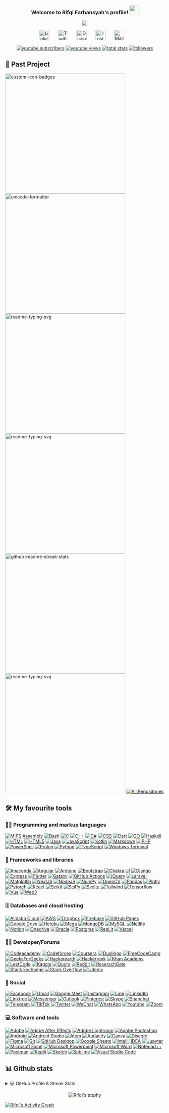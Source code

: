 <h3 align="center">
  Welcome to Rifqi Farhansyah's profile!
  <img src="https://media.giphy.com/media/hvRJCLFzcasrR4ia7z/giphy.gif" width="28">
</h3>

<!-- Typing SVG by DenverCoder1 - https://github.com/DenverCoder1/readme-typing-svg -->
<p align="center">
  <a href="https://github.com/DenverCoder1/readme-typing-svg"><img src="https://readme-typing-svg.demolab.com/?lines=Computer%20Science%20Student%20at%20ITB;Experienced%20in%20Research%20Project;3%2B%20years%20of%20coding%20experience;Lakon%20Menang%20Keri&font=Fira%20Code&center=true&width=440&height=45&color=#6BC71D&vCenter=true&size=22&pause=1000"></a>
</p>

<!-- Social icons section -->
<p align="center">
  <a href="https://www.linkedin.com/in/rifqifarhansyah/"><img width="32px" alt="Linkedin" title="Linkedin" src="https://www.iconsdb.com/icons/preview/color/6BC71D/linkedin-3-xxl.png"/></a>
  &#8287;&#8287;&#8287;&#8287;&#8287;
  <a href="https://twitter.com/rifqifarha_"><img width="32px" alt="Twitter" title="Twitter" src="https://www.iconsdb.com/icons/preview/color/6BC71D/twitter-xxl.png"/></a>
  &#8287;&#8287;&#8287;&#8287;&#8287;
  <a href="https://discordapp.com/users/13521166_Mohammad Rifqi#9063" alt="Discord"><img width="32px" alt="Discord" title="Discord" src="https://www.iconsdb.com/icons/preview/color/6BC71D/discord-2-xxl.png"/></a>
  &#8287;&#8287;&#8287;&#8287;&#8287;
  <a href="https://www.instagram.com/rifqi.farhansyah_/" alt="Instagram"><img width="32px" alt="Instagram" title="Instagram" src="https://www.iconsdb.com/icons/preview/color/6BC71D/instagram-xxl.png"/></a>
  &#8287;&#8287;&#8287;&#8287;&#8287;
  <a href="mailto:mrifki193@gmail.com" alt="Mail"><img width="32px" alt="Mail" title="Mail" src="https://www.iconsdb.com/icons/preview/color/6BC71D/mail-2-xxl.png"/></a>&#8287;&#8287;&#8287;&#8287;&#8287;
</p>

<!-- Social badges section -->
<!-- Badges with custom icons - https://github.com/DenverCoder1/custom-icon-badges -->
<!-- View counter - https://github.com/DenverCoder1/Simple-View-Counter -->
<p align="center">
  <a href="https://www.youtube.com/@rifqifarhansyah?sub_confirmation=1">
    <img alt="youtube subscribers" title="Subscribe to my YouTube channel" src="https://custom-icon-badges.demolab.com/youtube/channel/subscribers/UC0fcAqjfGTVZglbKr8Ae09A?color=%23E05D44&label=SUBSCRIBE&logo=video&logoColor=white&style=for-the-badge&labelColor=CE4630"/></a>
  <a href="https://www.youtube.com/@rifqifarhansyah">
    <img alt="youtube views" title="YouTube views" src="https://custom-icon-badges.demolab.com/youtube/channel/views/UC0fcAqjfGTVZglbKr8Ae09A?color=%23E1AD0E&logo=video&logoColor=white&style=for-the-badge&labelColor=C79600"/></a> 
  <a href="https://github.com/rifqifarhansyah?tab=repositories&sort=stargazers">
    <img alt="total stars" title="Total stars on GitHub" src="https://custom-icon-badges.demolab.com/github/stars/rifqifarhansyah?color=55960c&style=for-the-badge&labelColor=488207&logo=star"/></a>
  <a href="https://github.com/rifqifarhansyah?tab=followers">
    <img alt="followers" title="Follow me on Github" src="https://custom-icon-badges.demolab.com/github/followers/rifqifarhansyah?color=236ad3&labelColor=1155ba&style=for-the-badge&logo=person-add&label=Follow&logoColor=white"/></a>
</p>

## 📁 Past Project
<!-- Repo info cards - https://github.com/anuraghazra/github-readme-stats -->
<!-- Small repo cards (fork) - https://github.com/DenverCoder1/github-readme-stats -->
<p align="left">
  <a href="https://github.com/rifqifarhansyah/EigenFace-Recognition"><img width="380" src="https://github-readme-stats-gamma-eosin.vercel.app/api/pin?username=rifqifarhansyah&repo=EigenFace-Recognition&theme=chartreuse-dark&hide_border=true&icon_color=F8D866&show_icons=false" alt="custom-icon-badges"></a>
  <a href="https://github.com/rifqifarhansyah/Batik-Pattern-Classification"><img width="380" src="https://github-readme-stats-gamma-eosin.vercel.app/api/pin/?username=rifqifarhansyah&repo=Batik-Pattern-Classification&theme=chartreuse-dark&hide_border=true&icon_color=F8D866&show_icons=false" alt="unicode-formatter"></a>
  <a href="https://github.com/rifqifarhansyah/24-Game-Solver"><img width="380" src="https://github-readme-stats-gamma-eosin.vercel.app/api/pin/?username=rifqifarhansyah&repo=24-Game-Solver&theme=chartreuse-dark&hide_border=true&icon_color=F8D866&show_icons=false" alt="readme-typing-svg"></a>
  <a href="https://github.com/rifqifarhansyah/MatrixCalculator"><img width="380" src="https://github-readme-stats-gamma-eosin.vercel.app/api/pin/?username=rifqifarhansyah&repo=MatrixCalculator&theme=chartreuse-dark&hide_border=true&icon_color=F8D866&show_icons=false" alt="readme-typing-svg"></a>
  <a href="https://github.com/rifqifarhansyah/IF2110-BNMO-The-Game"><img width="380" src="https://github-readme-stats-gamma-eosin.vercel.app/api/pin/?username=rifqifarhansyah&repo=IF2110-BNMO-The-Game&theme=chartreuse-dark&hide_border=true&icon_color=F8D866&show_icons=false" alt="github-readme-streak-stats"></a>
  <a href="https://github.com/rifqifarhansyah/MindMe-Psychological-App"><img width="380" src="https://github-readme-stats-gamma-eosin.vercel.app/api/pin/?username=rifqifarhansyah&repo=MindMe-Psychological-App&theme=chartreuse-dark&hide_border=true&icon_color=F8D866&show_icons=false" alt="readme-typing-svg"></a>
  <a href="https://github.com/rifqifarhansyah?tab=repositories&sort=stargazers"><img alt="All Repositories" title="All Repositories" src="https://custom-icon-badges.demolab.com/badge/-Click%20Here%20For%20All%20My%20Repos-6BC71D?style=for-the-badge&color=black&logoColor=white&logo=repo"/></a>
</p>


## 🛠️ My favourite tools

### 👨‍💻 Programming and markup languages
<!-- Some badges are from https://github.com/Ileriayo/markdown-badges -->
<p>
    <a href="https://github.com/search?q=user%3Arifqifarhansyah+language%3Aassembly"><img alt="MIPS Assembly" src="https://custom-icon-badges.demolab.com/badge/Assembly-525252.svg?logo=asm-hex&logoColor=white"></a>
    <a href="https://github.com/search?q=user%3Arifqifarhansyah+language%3Abash"><img alt="Bash" src="https://img.shields.io/badge/Bash-121011.svg?logo=gnu-bash&logoColor=white"></a>
    <a href="https://github.com/search?q=user%3Arifqifarhansyah+language%3Ac"><img alt="C" src="https://custom-icon-badges.demolab.com/badge/C-03599C.svg?logo=c-in-hexagon&logoColor=white"></a>
    <a href="https://github.com/search?q=user%3Arifqifarhansyah+language%3Acpp"><img alt="C++" src="https://custom-icon-badges.demolab.com/badge/C++-9C033A.svg?logo=cpp2&logoColor=white"></a>
    <a href="https://github.com/search?q=user%3Arifqifarhansyah+language%3Acsharp"><img alt="C#" src="https://custom-icon-badges.demolab.com/badge/C%23-68217A.svg?logo=cs2&logoColor=white"></a>
    <a href="https://github.com/search?q=user%3Arifqifarhansyah+language%3Acss"><img alt="CSS" src="https://img.shields.io/badge/CSS-1572B6.svg?logo=css3&logoColor=white"></a>
    <a href="https://github.com/search?q=user%3Arifqifarhansyah+language%3Adart"><img alt="Dart" src="https://img.shields.io/badge/dart-%230175C2.svg?&logo=dart&logoColor=white"></a>
    <a href="https://github.com/search?q=user%3Arifqifarhansyah+language%3Ago"><img alt="GO" src="https://img.shields.io/badge/go-%2300ADD8.svg?&logo=go&logoColor=white"></a>
    <a href="https://github.com/search?q=user%3Arifqifarhansyah+language%3Ahaskell"><img alt="Haskell" src="https://img.shields.io/badge/Haskell-5e5086?logo=haskell&logoColor=white"></a>
    <a href="https://github.com/search?q=user%3Arifqifarhansyah+language%3Ahtml"><img alt="HTML" src="https://img.shields.io/badge/HTML-E34F26.svg?logo=html5&logoColor=white"></a>
    <a href="https://github.com/search?q=user%3Arifqifarhansyah+language%3Ahtml5"><img alt="HTML5" src="https://img.shields.io/badge/html5-%23E34F26.svg?&logo=html5&logoColor=white"></a>
    <a href="https://github.com/search?q=user%3Arifqifarhansyah+language%3Ajava"><img alt="Java" src="https://custom-icon-badges.demolab.com/badge/Java-007396.svg?logo=java&logoColor=white"></a>
    <a href="https://github.com/search?q=user%3Arifqifarhansyah+language%3Ajavascript"><img alt="JavaScript" src="https://img.shields.io/badge/JavaScript-F7DF1E.svg?logo=javascript&logoColor=black"></a>
    <a href="https://github.com/search?q=user%3Arifqifarhansyah+language%3Akotlin"><img alt="Kotlin" src="https://img.shields.io/badge/kotlin-%237F52FF.svg?&logo=kotlin&logoColor=white"></a>
    <a href="https://github.com/search?q=user%3Arifqifarhansyah+language%3Amarkdown"><img alt="Markdown" src="https://img.shields.io/badge/Markdown-000000.svg?logo=markdown&logoColor=white"></a>
    <a href="https://github.com/search?q=user%3Arifqifarhansyah+language%3Aphp"><img alt="PHP" src="https://img.shields.io/badge/php-%23777BB4.svg?&logo=php&logoColor=white"></a>
    <a href="https://github.com/search?q=user%3Arifqifarhansyah+language%3Apowershell"><img alt="PowerShell" src="https://img.shields.io/badge/PowerShell-%235391FE.svg?&logo=powershell&logoColor=white"></a>
    <a href="https://github.com/search?q=user%3Arifqifarhansyah+language%3Aprolog"><img alt="Prolog" src="https://custom-icon-badges.demolab.com/badge/Prolog-E61B23.svg?logo=swi-prolog&logoColor=white"></a>
    <a href="https://github.com/search?q=user%3Arifqifarhansyah+language%3Apython"><img alt="Python" src="https://img.shields.io/badge/Python-14354C.svg?logo=python&logoColor=white"></a>
    <a href="https://github.com/search?q=user%3Arifqifarhansyah+language%3Atypecript"><img alt="TypeScript" src="https://img.shields.io/badge/typescript-%23007ACC.svg?&logo=typescript&logoColor=white"></a>
    <a href="https://github.com/search?q=user%3Arifqifarhansyah+language%3Awindowsterminal"><img alt="Windows Terminal" src="https://img.shields.io/badge/Windows%20Terminal-%234D4D4D.svg?&logo=windows-terminal&logoColor=white"></a>
</p>

### 🧰 Frameworks and libraries

<p>
    <a href="#"><img alt="Anaconda" src="https://img.shields.io/badge/Anaconda-%2344A833.svg?&logo=anaconda&logoColor=white"></a>
    <a href="#"><img alt="Angular" src="https://img.shields.io/badge/angular.js-%23E23237.svg?&logo=angularjs&logoColor=white"></a>
    <a href="#"><img alt="Arduino" src="https://img.shields.io/badge/-Arduino-00979D?logo=Arduino&logoColor=white"></a>
    <a href="#"><img alt="Bootstrap" src="https://img.shields.io/badge/Bootstrap-7952B3.svg?logo=bootstrap&logoColor=white"></a>
    <a href="#"><img alt="Chakra UI" src="https://img.shields.io/badge/chakra-%234ED1C5.svg?&logo=chakraui&logoColor=white"></a>
    <a href="#"><img alt="Django" src="https://img.shields.io/badge/django-%23092E20.svg?&logo=django&logoColor=white"></a>
    <a href="#"><img alt="Express" src="https://img.shields.io/badge/express.js-%23404d59.svg?&logo=express&logoColor=%2361DAFB"></a>
    <a href="#"><img alt="Flutter" src="https://img.shields.io/badge/Flutter-%2302569B.svg?&logo=Flutter&logoColor=white"></a>
    <a href="#"><img alt="Gatsby" src="https://img.shields.io/badge/Gatsby-%23663399.svg?&logo=gatsby&logoColor=white"></a>
    <a href="#"><img alt="GitHub Actions" src="https://img.shields.io/badge/GitHub%20Actions-2671E5.svg?logo=github%20actions&logoColor=white"></a>
    <a href="#"><img alt="jQuery" src="https://img.shields.io/badge/jquery-%230769AD.svg?&logo=jquery&logoColor=white"></a>
    <a href="#"><img alt="Laravel" src="https://img.shields.io/badge/laravel-%23FF2D20.svg?&logo=laravel&logoColor=white"></a>
    <a href="#"><img alt="Matplotlib" src="https://img.shields.io/badge/Matplotlib-%23ffffff.svg?&logo=Matplotlib&logoColor=black"></a>
    <a href="#"><img alt="NextJS" src="https://img.shields.io/badge/nestjs-%23E0234E.svg?&logo=nestjs&logoColor=white"></a>
    <a href="#"><img alt="NodeJS" src="https://img.shields.io/badge/node.js-6DA55F?&logo=node.js&logoColor=white"></a>
    <a href="#"><img alt="NumPy" src="https://img.shields.io/badge/Numpy-013243.svg?logo=numpy&logoColor=white"></a>
    <a href="#"><img alt="OpenCV" src="https://img.shields.io/badge/opencv-%23white.svg?&logo=opencv&logoColor=white"></a>
    <a href="#"><img alt="Pandas" src="https://img.shields.io/badge/Pandas-150458.svg?logo=pandas&logoColor=white"></a>
    <a href="#"><img alt="Plotly" src="https://img.shields.io/badge/Plotly-%233F4F75.svg?&logo=plotly&logoColor=white"></a>
    <a href="#"><img alt="Pytorch" src="https://img.shields.io/badge/PyTorch-%23EE4C2C.svg?&logo=PyTorch&logoColor=white"></a>
    <a href="#"><img alt="React" src="https://img.shields.io/badge/react-%2320232a.svg?&logo=react&logoColor=%2361DAFB"></a>
    <a href="#"><img alt="Scikit" src="https://img.shields.io/badge/scikit--learn-%23F7931E.svg?&logo=scikit-learn&logoColor=white"></a>
    <a href="#"><img alt="SciPy" src="https://img.shields.io/badge/SciPy-%230C55A5.svg?&logo=scipy&logoColor=%white"></a>
    <a href="#"><img alt="Svelte" src="https://img.shields.io/badge/svelte-%23f1413d.svg?&logo=svelte&logoColor=white"></a>
    <a href="#"><img alt="Tailwind" src="https://img.shields.io/badge/tailwindcss-%2338B2AC.svg?&logo=tailwind-css&logoColor=white"></a>
    <a href="#"><img alt="Tensorflow" src="https://img.shields.io/badge/TensorFlow-%23FF6F00.svg?&logo=TensorFlow&logoColor=white"></a>
    <a href="#"><img alt="Vue" src="https://img.shields.io/badge/vuejs-%2335495e.svg?&logo=vuedotjs&logoColor=%234FC08D"></a>
    <a href="#"><img alt="Web3" src="https://img.shields.io/badge/web3.js-F16822?&logo=web3.js&logoColor=white"></a>
</p>

### 🗄️ Databases and cloud hosting

<p>
    <a href="#"><img alt="Alibaba Cloud" src="https://img.shields.io/badge/AlibabaCloud-%23FF6701.svg?&logo=alibabacloud&logoColor=white"></a>
    <a href="#"><img alt="AWS" src="https://img.shields.io/badge/AWS-%23FF9900.svg?&logo=amazon-aws&logoColor=white"></a>
    <a href="#"><img alt="Dropbox" src="https://img.shields.io/badge/Dropbox-%233B4D98.svg?&logo=Dropbox&logoColor=white"></a>
    <a href="#"><img alt="Firebase" src="https://img.shields.io/badge/Firebase-039BE5?&logo=Firebase&logoColor=white"></a>
    <a href="#"><img alt="GitHub Pages" src="https://img.shields.io/badge/GitHub%20Pages-327FC7.svg?logo=github&logoColor=white"></a>
    <a href="#"><img alt="Google Drive" src="https://img.shields.io/badge/Google%20Drive-4285F4?&logo=googledrive&logoColor=white"></a>
    <a href="#"><img alt="Heroku" src="https://img.shields.io/badge/Heroku-430098.svg?logo=heroku&logoColor=white"></a>
    <a href="#"><img alt="Mega" src="https://img.shields.io/badge/Mega-%23D90007.svg?&logo=Mega&logoColor=white"></a>
    <a href="#"><img alt="MongoDB" src="https://img.shields.io/badge/MongoDB-%234ea94b.svg?&logo=mongodb&logoColor=white"></a>
    <a href="#"><img alt="MySQL" src="https://img.shields.io/badge/mysql-%2300f.svg?&logo=mysql&logoColor=white"></a>
    <a href="#"><img alt="Netlify" src="https://img.shields.io/badge/netlify-%23000000.svg?&logo=netlify&logoColor=#00C7B7"></a>
    <a href="#"><img alt="Notion" src="https://img.shields.io/badge/Notion-010101.svg?logo=notion&logoColor=white"></a>
    <a href="#"><img alt="Onedrive" src="https://img.shields.io/badge/OneDrive-0078D4.svg?&logo=microsoftonedrive&logoColor=white"></a>
    <a href="#"><img alt="Oracle" src ="https://img.shields.io/badge/Oracle-F00000.svg?logo=oracle&logoColor=white"></a>
    <a href="#"><img alt="Postgres" src ="https://img.shields.io/badge/postgres-%23316192.svg?&logo=postgresql&logoColor=white"></a>
    <a href="#"><img alt="Repl.it" src="https://img.shields.io/badge/Repl.it-0D101E.svg?logo=Replit&logoColor=white"></a>
    <a href="#"><img alt="Vercel" src="https://img.shields.io/badge/Vercel-000000.svg?logo=vercel&logoColor=white"></a>
</p>

### 🧑‍💻 Developer/Forums

<p>
    <a href="#"><img alt="Codeacademy" src="https://img.shields.io/badge/Codecademy-FFF0E5?&logo=codecademy&logoColor=1F243A"></a>
    <a href="#"><img alt="Codeforces" src="https://img.shields.io/badge/Codeforces-445f9d?&logo=Codeforces&logoColor=white"></a>
    <a href="#"><img alt="Coursera" src="https://img.shields.io/badge/Coursera-%230056D2.svg?&logo=Coursera&logoColor=white"></a>
    <a href="#"><img alt="Duolingo" src="https://img.shields.io/badge/Duolingo-%234DC730.svg?&logo=Duolingo&logoColor=white"></a>
    <a href="#"><img alt="FreeCodeCamp" src="https://img.shields.io/badge/Freecodecamp-%23123.svg?&logo=freecodecamp&logoColor=green"></a>
    <a href="#"><img alt="GeeksForGeeks" src="https://img.shields.io/badge/GeeksforGeeks-gray?&logo=geeksforgeeks&logoColor=35914c"></a>
    <a href="#"><img alt="Hackerearth" src="https://img.shields.io/badge/HackerEarth-%232C3454.svg?&logo=HackerEarth&logoColor=Blue"></a>
    <a href="#"><img alt="Hackerrank" src="https://img.shields.io/badge/-Hackerrank-2EC866?&logo=HackerRank&logoColor=white"></a>
    <a href="#"><img alt="Khan Academy" src="https://img.shields.io/badge/KhanAcademy-%2314BF96.svg?&logo=KhanAcademy&logoColor=white"></a>
    <a href="#"><img alt="LeetCode" src="https://img.shields.io/badge/LeetCode-000000?&logo=LeetCode&logoColor=#d16c06"></a>
    <a href="#"><img alt="Kaggle" src="https://img.shields.io/badge/Kaggle-035a7d?&logo=kaggle&logoColor=white"></a>
    <a href="#"><img alt="Quora" src="https://img.shields.io/badge/Quora-%23B92B27.svg?&logo=Quora&logoColor=white"></a>
    <a href="#"><img alt="Reddit" src="https://img.shields.io/badge/Reddit-%23FF4500.svg?&logo=Reddit&logoColor=white"></a>
    <a href="#"><img alt="ReserachGate" src="https://img.shields.io/badge/ResearchGate-00CCBB?logo=ResearchGate&logoColor=white"></a>
    <a href="#"><img alt="Stack Exchange" src="https://img.shields.io/badge/StackExchange-%23ffffff.svg?&logo=StackExchange&logoColor=white"></a>
    <a href="#"><img alt="Stack Overflow" src="https://img.shields.io/badge/-Stack%20Overflow-FE7A16?logo=stack-overflow&logoColor=white"></a>
    <a href="#"><img alt="Udemy" src="https://img.shields.io/badge/Udemy-A435F0?&logo=Udemy&logoColor=white"></a>
</p>

### 💬 Social

<p>
    <a href="#"><img alt="Facebook" src="https://img.shields.io/badge/Facebook-%231877F2.svg?&logo=Facebook&logoColor=white"></a>
    <a href="#"><img alt="Gmail" src="https://img.shields.io/badge/Gmail-D14836?&logo=gmail&logoColor=white"></a>
    <a href="#"><img alt="Google Meet" src="https://img.shields.io/badge/Google%20Meet-00897B?&logo=google-meet&logoColor=white"></a>
    <a href="#"><img alt="Instagram" src="https://img.shields.io/badge/Instagram-%23E4405F.svg?&logo=Instagram&logoColor=white"></a>
    <a href="#"><img alt="Line" src="https://img.shields.io/badge/Line-00C300?&logo=line&logoColor=white"></a>
    <a href="#"><img alt="LinkedIn" src="https://img.shields.io/badge/linkedin-%230077B5.svg?&logo=linkedin&logoColor=white"></a>
    <a href="#"><img alt="Linktree" src="https://img.shields.io/badge/linktree-1de9b6?&logo=linktree&logoColor=white"></a>
    <a href="#"><img alt="Messenger" src="https://img.shields.io/badge/Messenger-00B2FF?&logo=messenger&logoColor=white"></a>
    <a href="#"><img alt="Outlook" src="https://img.shields.io/badge/Microsoft_Outlook-0078D4?&logo=microsoft-outlook&logoColor=white"></a>
    <a href="#"><img alt="Pinterest" src="https://img.shields.io/badge/Pinterest-%23E60023.svg?&logo=Pinterest&logoColor=white"></a>
    <a href="#"><img alt="Skype" src="https://img.shields.io/badge/Skype-%2300AFF0.svg?&logo=Skype&logoColor=white"></a>
    <a href="#"><img alt="Snapchat" src="https://img.shields.io/badge/Snapchat-%23FFFC00.svg?&logo=Snapchat&logoColor=white"></a>
    <a href="#"><img alt="Telegram" src="https://img.shields.io/badge/Telegram-2CA5E0?&logo=telegram&logoColor=white"></a>
    <a href="#"><img alt="TikTok" src="https://img.shields.io/badge/TikTok-%23000000.svg?&logo=TikTok&logoColor=white"></a>
    <a href="#"><img alt="Twitter" src="https://img.shields.io/badge/Twitter-%231DA1F2.svg?&logo=Twitter&logoColor=white"></a>
    <a href="#"><img alt="WeChat" src="https://img.shields.io/badge/WeChat-07C160?&logo=wechat&logoColor=white"></a>
    <a href="#"><img alt="WhatsApp" src="https://img.shields.io/badge/WhatsApp-25D366?&logo=whatsapp&logoColor=white"></a>
    <a href="#"><img alt="Youtube" src="https://img.shields.io/badge/YouTube-%23FF0000.svg?&logo=YouTube&logoColor=white"></a>
    <a href="#"><img alt="Zoom" src="https://img.shields.io/badge/Zoom-2D8CFF?&logo=zoom&logoColor=white"></a>
</p>

### 💻 Software and tools

<p>
    <a href="#"><img alt="Adobe" src="https://img.shields.io/badge/Adobe-FF0000.svg?logo=adobe&logoColor=white"></a>
    <a href="#"><img alt="Adobe After Effects" src="https://img.shields.io/badge/Adobe%20After%20Effects-9999FF.svg?&logo=Adobe%20After%20Effects&logoColor=white"></a>
    <a href="#"><img alt="Adobe Lightroom" src="https://img.shields.io/badge/Adobe%20Lightroom-31A8FF.svg?&logo=Adobe%20Lightroom&logoColor=white"></a>
    <a href="#"><img alt="Adobe Photoshop" src="https://img.shields.io/badge/adobe%20photoshop-%2331A8FF.svg?&logo=adobe%20photoshop&logoColor=white"></a>
    <a href="#"><img alt="Android" src="https://img.shields.io/badge/Android-3DDC84?logo=android&logoColor=white"></a>
    <a href="#"><img alt="Android Studio" src="https://img.shields.io/badge/Android%20Studio-008678.svg?logo=android-studio&logoColor=white"></a>
    <a href="#"><img alt="Atom" src="https://img.shields.io/badge/Atom-%2366595C.svg?&logo=atom&logoColor=white"></a>
    <a href="#"><img alt="Audacity" src="https://img.shields.io/badge/-Audacity-0000CC?logo=audacity&logoColor=white"></a>
    <a href="#"><img alt="Canva" src="https://img.shields.io/badge/Canva-%2300C4CC.svg?&logo=Canva&logoColor=white"></a>
    <a href="#"><img alt="Discord" src="https://img.shields.io/badge/-Discord-5865F2.svg?logo=discord&logoColor=white"></a>
    <a href="#"><img alt="Figma" src="https://img.shields.io/badge/figma-%23F24E1E.svg?&logo=figma&logoColor=white"></a>
    <a href="#"><img alt="Git" src="https://img.shields.io/badge/Git-F05033.svg?logo=git&logoColor=white"></a>
    <a href="#"><img alt="GitHub Desktop" src="https://img.shields.io/badge/GitHub%20Desktop-8034A9.svg?logo=github&logoColor=white"></a>
    <a href="#"><img alt="Google Sheets" src="https://img.shields.io/badge/Sheets-34A853.svg?logo=google%20sheets&logoColor=white"></a>
    <a href="#"><img alt="Intellij IDEA" src="https://img.shields.io/badge/IntelliJIDEA-000000.svg?&logo=intellij-idea&logoColor=white"></a>
    <a href="#"><img alt="Jupyter" src="https://img.shields.io/badge/Jupyter-F37626.svg?logo=Jupyter&logoColor=white"></a>
    <a href="#"><img alt="Microsoft Excel" src="https://img.shields.io/badge/Microsoft_Excel-217346?\logo=microsoft-excel&logoColor=white"></a>
    <a href="#"><img alt="Microsoft Powerpoint" src="https://img.shields.io/badge/Microsoft_PowerPoint-B7472A?logo=microsoft-powerpoint&logoColor=white"></a>
    <a href="#"><img alt="Microsoft Word" src="https://img.shields.io/badge/Microsoft_Word-2B579A?logo=microsoft-word&logoColor=white"></a>
    <a href="#"><img alt="Notepad++" src="https://img.shields.io/badge/Notepad++-90E59A.svg?&logo=notepad%2b%2b&logoColor=black"></a>
    <a href="#"><img alt="Postman" src="https://img.shields.io/badge/Postman-FF6C37?logo=postman&logoColor=white"></a>
    <a href="#"><img alt="Replit" src="https://img.shields.io/badge/Replit-DD1200?&logo=Replit&logoColor=white"></a>
    <a href="#"><img alt="Sketch" src="https://img.shields.io/badge/Sketch-FFB387?&logo=sketch&logoColor=black"></a>
    <a href="#"><img alt="Sublime" src="https://img.shields.io/badge/sublime_text-%23575757.svg?&logo=sublime-text&logoColor=important"></a>
    <a href="#"><img alt="Visual Studio Code" src="https://img.shields.io/badge/Visual%20Studio%20Code-0078d7.svg?logo=visual-studio-code&logoColor=white"></a>
</p>

## 📊 Github stats
<details> 
  <summary>💻 GitHub Profile & Streak Stats</summary>
  <br/>
  <p align="center">
    <a href="https://github.com/DenverCoder1/github-readme-streak-stats">
      <img title="🔥 Get streak stats for your profile at git.io/streak-stats" alt="Rifqi's streak" src="https://streak-stats.demolab.com?user=rifqifarhansyah&theme=chartreuse-dark&hide_border=true"/>
    </a>
  </p>
    <a href="https://github.com/anuraghazra/github-readme-stats"><img alt="Rifqi's Github Stats" src="https://github-readme-stats-gamma-eosin.vercel.app/api/?username=rifqifarhansyah&show_icons=true&include_all_commits=false&count_private=true&theme=chartreuse-dark&hide_border=true&icon_color=F8D866" height="192px"/></a>
  <a href="https://github.com/anuraghazra/github-readme-stats"><img alt="Rifqi's Top Languages" src="https://github-readme-stats-gamma-eosin.vercel.app/api/top-langs/?username=rifqifarhansyah&langs_count=8&include_all_commits=true&layout=compact&count_private=true&theme=chartreuse-dark&hide_border=true&icon_color=F8D866&hide=Jupyter%20Notebook" height="192px"/></a>
  <br/>
  <b>Note:</b> Top languages is only a metric of the languages my public code consists of and doesn't reflect experience or skill level.
</details>

<p align="center">
  <img title="Rifqi Farhansyah properties" alt="Rifqi's trophy" src="https://github-profile-trophy.vercel.app/?username=rifqifarhansyah&theme=matrix&no-frame=true&column=-1&margin-w=10">
</p>
<a href="https://github.com/ashutosh00710/github-readme-activity-graph"><img alt="Rifqi's Activity Graph" src="https://rifqi-activity-graph.cyclic.app/graph?username=rifqifarhansyah&theme=chartreuse-dark&hide_border=true" /></a>

  <!-- https://github.com/jamesgeorge007/github-activity-readme -->
  <!--START_SECTION:activity-->
  
  <!--END_SECTION:activity-->
<!--
**rifqifarhansyah/rifqifarhansyah** is a ✨ _special_ ✨ repository because its `README.md` (this file) appears on your GitHub profile.git 

Here are some ideas to get you started:

- 🔭 I’m currently working on ...
- 🌱 I’m currently learning ...
- 👯 I’m looking to collaborate on ...
- 🤔 I’m looking for help with ...
- 💬 Ask me about ...
- 📫 How to reach me: ...
- 😄 Pronouns: ...
- ⚡ Fun fact: ...
-->
